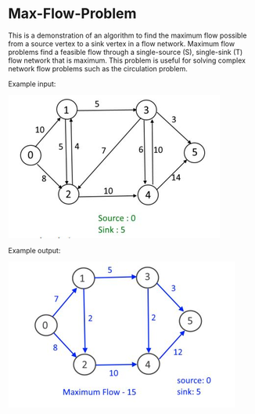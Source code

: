 # Max-Flow-Problem
This is a demonstration of an algorithm to find the maximum flow possible from a source vertex to a sink vertex in a flow network. Maximum flow problems find a feasible flow through a single-source (S), single-sink (T) flow network that is maximum. This problem is useful for solving complex network flow problems such as the circulation problem.

Example input:

![Alt text](/Example/ss1.JPG?raw=true "Optional Title")

Example output:

![Alt text](/Example/ss2.JPG?raw=true "Optional Title")
